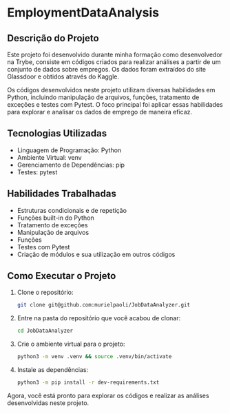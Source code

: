 # EmploymentDataAnalysis

## Descrição do Projeto

Este projeto foi desenvolvido durante minha formação como desenvolvedor na Trybe, consiste em códigos criados para realizar análises a partir de um conjunto de dados sobre empregos. Os dados foram extraídos do site Glassdoor e obtidos através do Kaggle.

Os códigos desenvolvidos neste projeto utilizam diversas habilidades em Python, incluindo manipulação de arquivos, funções, tratamento de exceções e testes com Pytest. O foco principal foi aplicar essas habilidades para explorar e analisar os dados de emprego de maneira eficaz.

## Tecnologias Utilizadas

- Linguagem de Programação: Python
- Ambiente Virtual: venv
- Gerenciamento de Dependências: pip
- Testes: pytest

## Habilidades Trabalhadas

- Estruturas condicionais e de repetição
- Funções built-in do Python
- Tratamento de exceções
- Manipulação de arquivos
- Funções
- Testes com Pytest
- Criação de módulos e sua utilização em outros códigos

## Como Executar o Projeto

1. Clone o repositório:
    ```sh
    git clone git@github.com:murielpaoli/JobDataAnalyzer.git
    ```

2. Entre na pasta do repositório que você acabou de clonar:
    ```sh
    cd JobDataAnalyzer
    ```

3. Crie o ambiente virtual para o projeto:
    ```sh
    python3 -m venv .venv && source .venv/bin/activate
    ```

4. Instale as dependências:
    ```sh
    python3 -m pip install -r dev-requirements.txt
    ```

Agora, você está pronto para explorar os códigos e realizar as análises desenvolvidas neste projeto.
